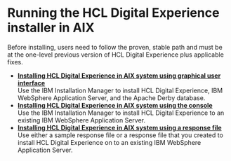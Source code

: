 # Running the HCL Digital Experience installer in AIX

Before installing, users need to follow the proven, stable path and must be at the one-level previous version of HCL Digital Experience plus applicable fixes.

-   **[Installing HCL Digital Experience in AIX system using graphical user interface](../install/inst_gui-AIX.md)**  
Use the IBM Installation Manager to install HCL Digital Experience, IBM WebSphere Application Server, and the Apache Derby database.
-   **[Installing HCL Digital Experience in AIX system using the console](../install/inst_console-AIX.md)**  
Use the IBM Installation Manager to install HCL Digital Experience to an existing IBM WebSphere Application Server.
-   **[Installing HCL Digital Experience in AIX system using a response file](../install/inst_silent-AIX.md)**  
 Use either a sample response file or a response file that you created to install HCL Digital Experience on to an existing IBM WebSphere Application Server.


